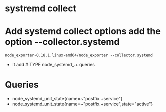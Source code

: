 # systremd collect 

# Add systemd collect options  add the option --collector.systemd

```
node_exporter-0.18.1.linux-amd64/node_exporter --collector.systemd
```

* It add # TYPE node_systemd_.+ queries

# Queries

* node_systemd_unit_state{name=~"postfix.+service"}
* node_systemd_unit_state{name=~"postfix.+service",state="active"}
